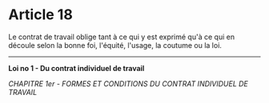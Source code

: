 # Article 18
Le contrat de travail oblige tant à ce qui y est exprimé qu'à ce qui en
découle selon la bonne foi, l'équité, l'usage, la coutume ou la loi.
***
**Loi no 1 - Du contrat individuel de travail**

*CHAPITRE 1er - FORMES ET CONDITIONS DU CONTRAT INDIVIDUEL DE TRAVAIL*